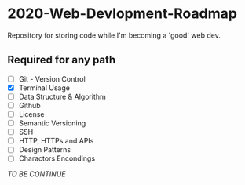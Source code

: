 # 2020-Web-Devlopment-Roadmap
Repository for storing code while I'm becoming a 'good' web dev.

## Required for any path
- [ ] Git - Version Control
- [x] Terminal Usage
- [ ] Data Structure & Algorithm
- [ ] Github
- [ ] License
- [ ] Semantic Versioning
- [ ] SSH
- [ ] HTTP, HTTPs and APIs
- [ ] Design Patterns
- [ ] Charactors Encondings

*TO BE CONTINUE*
